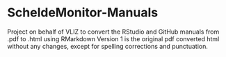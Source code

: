 # ScheldeMonitor-Manuals
Project on behalf of VLIZ to convert the RStudio and GitHub manuals from .pdf to .html using RMarkdown
Version 1 is the original pdf converted html without any changes, except for spelling corrections and punctuation.
